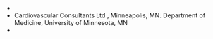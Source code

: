 -
- Cardiovascular Consultants Ltd., Minneapolis, MN. Department of Medicine, University of Minnesota, MN
-